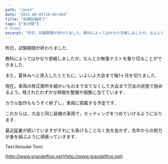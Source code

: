 ```yaml
---
path: "/post"
date: "2015-08-05T16:00:00Z"
title: "前期試験終了"
tags: ["未分類"]
# dummy
excerpt: "昨日，試験期間が終わりました．教科によってはかなり苦戦しましたが，なんとか無事テストを乗り切ることができました．また，夏休みへと突入したとともに、いよい..."
---
```




昨日，試験期間が終わりました．

教科によってはかなり苦戦しましたが，なんとか無事テストを乗り切ることができました．

また，夏休みへと突入したとともに、いよいよ大会まで後1ヶ月を切りました．

現在，車両の修正箇所を細かいものまで全てなくして大会まで万全の状態で挑めるよう，残されたわずかな時間を整備や調整に当てています．

カウル製作ももうすぐ終了し，車両に搭載する予定です．

これからは，大会と同じ装備の車両で，セッティングをつめていけるようになります．

最近猛暑が続いていますがそれにも負けることなく気を抜かず，去年からの努力が身を結ぶように頑張っていきます．

Text:Keisuke Tomi

[http://www.grandelfino.net](http://www.grandelfino.net)

